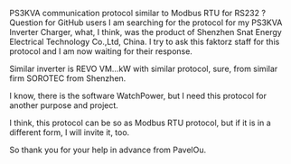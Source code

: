 PS3KVA communication protocol similar to Modbus RTU for RS232 ?
Question for GitHub users
I am searching for the protocol for my PS3KVA Inverter Charger, what, I think, was the product of Shenzhen Snat Energy Electrical Technology Co.,Ltd, China. 
I try to ask this faktorz staff for this protocol and I am now waiting for their response.

Similar inverter is REVO VM...kW with similar protocol, sure, from similar firm SOROTEC from Shenzhen.

I know, there is the software WatchPower, but I need this protocol for another purpose and project.

I think, this protocol can be so as Modbus RTU protocol, but if it is in a different form, I will invite it, too.

So thank you for your help in advance from PavelOu.
